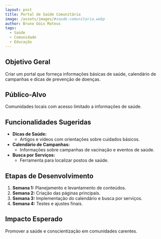 ```yaml
---
layout: post
title: Portal de Saúde Comunitária
image: /assets/images/#saude-comunitaria.webp
author: Bruno Góis Mateus
tags:
  - Saúde
  - Comunidade
  - Educação
---
```

## Objetivo Geral
Criar um portal que forneça informações básicas de saúde, calendário de campanhas e dicas de prevenção de doenças.

## Público-Alvo
Comunidades locais com acesso limitado a informações de saúde.

## Funcionalidades Sugeridas
- **Dicas de Saúde:**  
  - Artigos e vídeos com orientações sobre cuidados básicos.  
- **Calendário de Campanhas:**  
  - Informações sobre campanhas de vacinação e eventos de saúde.  
- **Busca por Serviços:**  
  - Ferramenta para localizar postos de saúde.  

## Etapas de Desenvolvimento
1. **Semana 1:** Planejamento e levantamento de conteúdos.  
2. **Semana 2:** Criação das páginas principais.  
3. **Semana 3:** Implementação do calendário e busca por serviços.  
4. **Semana 4:** Testes e ajustes finais.

## Impacto Esperado
Promover a saúde e conscientização em comunidades carentes.

